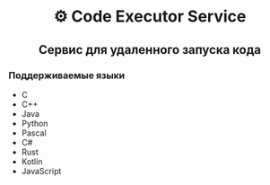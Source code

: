 <h1 align="center">&#9881; Code Executor Service</h1>
<h2 align="center"><b>Сервис для удаленного запуска кода</b></h2>

### Поддерживаемые языки
- C
- C++
- Java
- Python
- Pascal
- C#
- Rust
- Kotlin
- JavaScript
